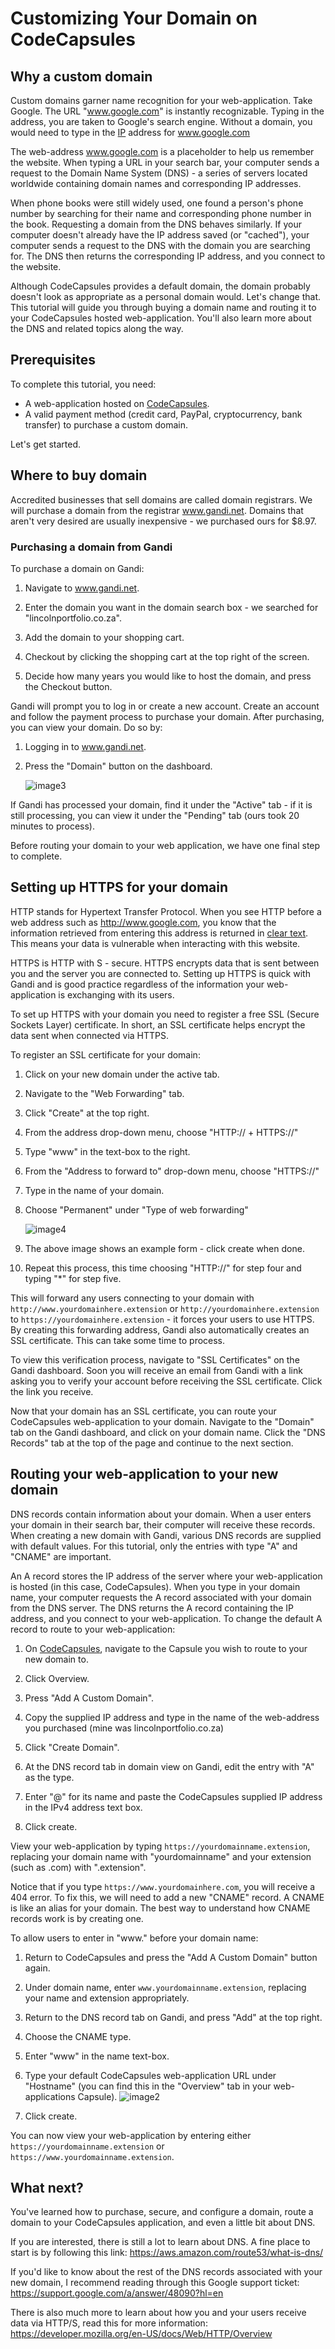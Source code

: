 # Customizing Your Domain on CodeCapsules

## Why a custom domain

Custom domains garner name recognition for your web-application. Take Google. The URL "www.google.com" is instantly recognizable. Typing in the address, you are taken to Google's search engine. Without a domain, you would need to type in the [IP](https://www.popularmechanics.com/technology/a32729384/how-to-find-ip-address/) address for www.google.com

The web-address www.google.com is a placeholder to help us remember the website. When typing a URL in your search bar, your computer sends a request to the Domain Name System (DNS) - a series of servers located worldwide containing domain names and corresponding IP addresses.

When phone books were still widely used, one found a person's phone number by searching for their name and corresponding phone number in the book. Requesting a domain from the DNS behaves similarly. If your computer doesn't already have the IP address saved (or "cached"), your computer sends a request to the DNS with the domain you are searching for. The DNS then returns the corresponding IP address, and you connect to the website.

Although CodeCapsules provides a default domain, the domain probably doesn't look as appropriate as a personal domain would. Let's change that. This tutorial will guide you through buying a domain name and routing it to your CodeCapsules hosted web-application. You'll also learn more about the DNS and related topics along the way.

## Prerequisites

To complete this tutorial, you need:

- A web-application hosted on [CodeCapsules](www.codecapsules.io).
- A valid payment method (credit card, PayPal, cryptocurrency, bank transfer) to purchase a custom domain.

Let's get started. 

## Where to buy domain

Accredited businesses that sell domains are called domain registrars. We will purchase a domain from the registrar www.gandi.net. Domains that aren't very desired are usually inexpensive - we purchased ours for $8.97. 

### Purchasing a domain from Gandi

To purchase a domain on Gandi:

1. Navigate to www.gandi.net.

2. Enter the domain you want in the domain search box - we searched for "lincolnportfolio.co.za".

3. Add the domain to your shopping cart.

4. Checkout by clicking the shopping cart at the top right of the screen.

5. Decide how many years you would like to host the domain, and press the Checkout button.

Gandi will prompt you to log in or create a new account. Create an account and follow the payment process to purchase your domain. After purchasing, you can view your domain. Do so by:

1. Logging in to www.gandi.net.

2. Press the "Domain" button on the dashboard.

	![image3](images/image3.png)

If Gandi has processed your domain, find it under the "Active" tab - if it is still processing, you can view it under the "Pending" tab (ours took 20 minutes to process).

Before routing your domain to your web application, we have one final step to complete. 

## Setting up HTTPS for your domain

HTTP stands for Hypertext Transfer Protocol. When you see HTTP before a web address such as http://www.google.com, you know that the information retrieved from entering this address is returned in [clear text](https://www.pcmag.com/encyclopedia/term/cleartext). This means your data is vulnerable when interacting with this website.

HTTPS is HTTP with S - secure. HTTPS encrypts data that is sent between you and the server you are connected to. Setting up HTTPS is quick with Gandi and is good practice regardless of the information your web-application is exchanging with its users.

To set up HTTPS with your domain you need to register a free SSL (Secure Sockets Layer) certificate. In short, an SSL certificate helps encrypt the data sent when connected via HTTPS.

To register an SSL certificate for your domain:

1. Click on your new domain under the active tab.

2. Navigate to the "Web Forwarding" tab.

3. Click "Create" at the top right.

4. From the address drop-down menu, choose "HTTP:// + HTTPS://"

5. Type "www" in the text-box to the right. 

6. From the "Address to forward to" drop-down menu, choose "HTTPS://"

7. Type in the name of your domain. 

8. Choose "Permanent" under "Type of web forwarding"

	![image4](images/image4.png)

9. The above image shows an example form - click create when done.

10. Repeat this process, this time choosing "HTTP://" for step four and typing "*" for step five.


This will forward any users connecting to your domain with `http://www.yourdomainhere.extension` or `http://yourdomainhere.extension` to `https://yourdomainhere.extension` - it forces your users to use HTTPS. By creating this forwarding address, Gandi also automatically creates an SSL certificate. This can take some time to process. 

To view this verification process, navigate to "SSL Certificates" on the Gandi dashboard. Soon you will receive an email from Gandi with a link asking you to verify your account before receiving the SSL certificate. Click the link you receive. 

Now that your domain has an SSL certificate, you can route your CodeCapsules web-application to your domain. Navigate to the "Domain" tab on the Gandi dashboard, and click on your domain name. Click the "DNS Records" tab at the top of the page and continue to the next section.

## Routing your web-application to your new domain

DNS records contain information about your domain. When a user enters your domain in their search bar, their computer will receive these records. When creating a new domain with Gandi, various DNS records are supplied with default values. For this tutorial, only the entries with type "A" and "CNAME" are important.

An A record stores the IP address of the server where your web-application is hosted (in this case, CodeCapsules). When you type in your domain name, your computer requests the A record associated with your domain from the DNS server. The DNS returns the A record containing the IP address, and you connect to your web-application. To change the default A record to route to your web-application:

1. On [CodeCapsules](www.codecapsules.io), navigate to the Capsule you wish to route to your new domain to.

2. Click Overview.

3. Press "Add A Custom Domain".

4. Copy the supplied IP address and type in the name of the web-address you purchased (mine was lincolnportfolio.co.za)

5. Click "Create Domain".

6. At the DNS record tab in domain view on Gandi, edit the entry with "A" as the type.

7. Enter "@" for its name and paste the CodeCapsules supplied IP address in the IPv4 address text box.

8. Click create.

View your web-application by typing `https://yourdomainname.extension`, replacing your domain name with "yourdomainname" and your extension (such as .com) with ".extension".

Notice that if you type `https://www.yourdomainhere.com`, you will receive a 404 error. To fix this, we will need to add a new "CNAME" record. A CNAME is like an alias for your domain. The best way to understand how CNAME records work is by creating one.

To allow users to enter in "www." before your domain name:

1. Return to CodeCapsules and press the "Add A Custom Domain" button again.

2. Under domain name, enter `www.yourdomainname.extension`, replacing your name and extension appropriately.

3. Return to the DNS record tab on Gandi, and press "Add" at the top right.

4. Choose the CNAME type.

5. Enter "www" in the name text-box.

6. Type your default CodeCapsules web-application URL under "Hostname" (you can find this in the "Overview" tab in your web-applications Capsule).
	![image2](images/image2.png)

7. Click create.

You can now view your web-application by entering either `https://yourdomainname.extension` or `https://www.yourdomainname.extension`. 

## What next?

You've learned how to purchase, secure, and configure a domain, route a domain to your CodeCapsules application, and even a little bit about DNS. 

If you are interested, there is still a lot to learn about DNS. A fine place to start is by following this link: https://aws.amazon.com/route53/what-is-dns/

If you'd like to know about the rest of the DNS records associated with your new domain, I recommend reading through this Google support ticket: https://support.google.com/a/answer/48090?hl=en 

There is also much more to learn about how you and your users receive data via HTTP/S, read this for more information:  https://developer.mozilla.org/en-US/docs/Web/HTTP/Overview
